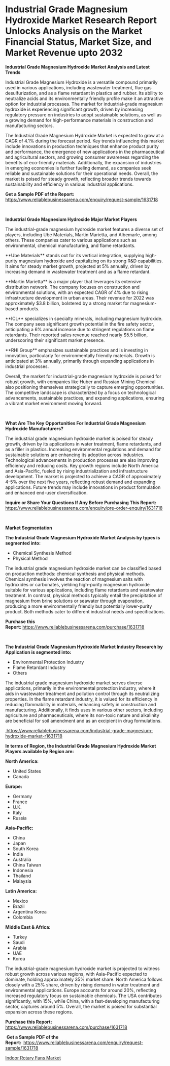 <p><h1>Industrial Grade Magnesium Hydroxide Market Research Report Unlocks Analysis on the Market Financial Status, Market Size, and Market Revenue upto 2032</h1></p><p><strong>Industrial Grade Magnesium Hydroxide Market Analysis and Latest Trends</strong></p>
<p><p>Industrial Grade Magnesium Hydroxide is a versatile compound primarily used in various applications, including wastewater treatment, flue gas desulfurization, and as a flame retardant in plastics and rubber. Its ability to neutralize acids and its environmentally friendly profile make it an attractive option for industrial processes. The market for industrial-grade magnesium hydroxide is experiencing significant growth, driven by increasing regulatory pressure on industries to adopt sustainable solutions, as well as a growing demand for high-performance materials in construction and manufacturing sectors.</p><p>The Industrial Grade Magnesium Hydroxide Market is expected to grow at a CAGR of 4.1% during the forecast period. Key trends influencing this market include innovations in production techniques that enhance product purity and performance, the emergence of new applications in the pharmaceutical and agricultural sectors, and growing consumer awareness regarding the benefits of eco-friendly materials. Additionally, the expansion of industries in emerging economies is further fueling demand, as companies seek reliable and sustainable solutions for their operational needs. Overall, the market is poised for steady growth, reflecting broader trends towards sustainability and efficiency in various industrial applications.</p></p>
<p><strong>Get a Sample PDF of the Report:&nbsp;</strong> <a href="https://www.reliablebusinessarena.com/enquiry/request-sample/1631718?utm_campaign=2868&utm_medium=2&utm_source=Github&utm_content=ia&utm_term=29032025&utm_id=industrial-grade-magnesium-hydroxide">https://www.reliablebusinessarena.com/enquiry/request-sample/1631718</a></p>
<p>&nbsp;</p>
<p><strong>Industrial Grade Magnesium Hydroxide Major Market Players</strong></p>
<p><p>The industrial-grade magnesium hydroxide market features a diverse set of players, including Ube Materials, Martin Marietta, and Albemarle, among others. These companies cater to various applications such as environmental, chemical manufacturing, and flame retardants.</p><p>**Ube Materials** stands out for its vertical integration, supplying high-purity magnesium hydroxide and capitalizing on its strong R&D capabilities. It aims for steady market growth, projected at 5% annually, driven by increasing demand in wastewater treatment and as a flame retardant.</p><p>**Martin Marietta** is a major player that leverages its extensive distribution network. The company focuses on construction and environmental solutions, with an expected CAGR of 4% due to rising infrastructure development in urban areas. Their revenue for 2022 was approximately $3.8 billion, bolstered by a strong market for magnesium-based products.</p><p>**ICL** specializes in specialty minerals, including magnesium hydroxide. The company sees significant growth potential in the fire safety sector, anticipating a 6% annual increase due to stringent regulations on flame retardants. Their reported sales revenue reached nearly $5.5 billion, underscoring their significant market presence.</p><p>**RHI Group** emphasizes sustainable practices and is investing in innovation, particularly for environmentally friendly materials. Growth is anticipated at 3% annually, primarily through expanding applications in industrial processes.</p><p>Overall, the market for industrial-grade magnesium hydroxide is poised for robust growth, with companies like Huber and Russian Mining Chemical also positioning themselves strategically to capture emerging opportunities. The competitive landscape is characterized by a focus on technological advancements, sustainable practices, and expanding applications, ensuring a vibrant market environment moving forward.</p></p>
<p>&nbsp;</p>
<p><strong>What Are The Key Opportunities For Industrial Grade Magnesium Hydroxide Manufacturers?</strong></p>
<p><p>The industrial grade magnesium hydroxide market is poised for steady growth, driven by its applications in water treatment, flame retardants, and as a filler in plastics. Increasing environmental regulations and demand for sustainable solutions are enhancing its adoption across industries. Technological advancements in production processes are also improving efficiency and reducing costs. Key growth regions include North America and Asia-Pacific, fueled by rising industrialization and infrastructure development. The market is projected to achieve a CAGR of approximately 4-5% over the next five years, reflecting robust demand and expanding applications. Future trends may include innovations in product formulation and enhanced end-user diversification.</p></p>
<p><strong>Inquire or Share Your Questions If Any Before Purchasing This Report:</strong> <a href="https://www.reliablebusinessarena.com/enquiry/pre-order-enquiry/1631718?utm_campaign=2868&utm_medium=2&utm_source=Github&utm_content=ia&utm_term=29032025&utm_id=industrial-grade-magnesium-hydroxide">https://www.reliablebusinessarena.com/enquiry/pre-order-enquiry/1631718</a></p>
<p>&nbsp;</p>
<p><strong>Market Segmentation</strong></p>
<p><strong>The Industrial Grade Magnesium Hydroxide Market Analysis by types is segmented into:</strong></p>
<p><ul><li>Chemical Synthesis Method</li><li>Physical Method</li></ul></p>
<p><p>The industrial grade magnesium hydroxide market can be classified based on production methods: chemical synthesis and physical methods. Chemical synthesis involves the reaction of magnesium salts with hydroxides or carbonates, yielding high-purity magnesium hydroxide suitable for various applications, including flame retardants and wastewater treatment. In contrast, physical methods typically entail the precipitation of magnesium from brine solutions or seawater through evaporation, producing a more environmentally friendly but potentially lower-purity product. Both methods cater to different industrial needs and specifications.</p></p>
<p><strong>Purchase this Report:&nbsp;</strong><a href="https://www.reliablebusinessarena.com/purchase/1631718?utm_campaign=2868&utm_medium=2&utm_source=Github&utm_content=ia&utm_term=29032025&utm_id=industrial-grade-magnesium-hydroxide">https://www.reliablebusinessarena.com/purchase/1631718</a></p>
<p>&nbsp;</p>
<p><strong>The Industrial Grade Magnesium Hydroxide Market Industry Research by Application is segmented into:</strong></p>
<p><ul><li>Environmental Protection Industry</li><li>Flame Retardant Industry</li><li>Others</li></ul></p>
<p><p>The industrial grade magnesium hydroxide market serves diverse applications, primarily in the environmental protection industry, where it aids in wastewater treatment and pollution control through its neutralizing properties. In the flame retardant industry, it is valued for its efficiency in reducing flammability in materials, enhancing safety in construction and manufacturing. Additionally, it finds uses in various other sectors, including agriculture and pharmaceuticals, where its non-toxic nature and alkalinity are beneficial for soil amendment and as an excipient in drug formulations.</p></p>
<p><a href="https://www.reliablebusinessarena.com/industrial-grade-magnesium-hydroxide-market-r1631718?utm_campaign=2868&utm_medium=2&utm_source=Github&utm_content=ia&utm_term=29032025&utm_id=industrial-grade-magnesium-hydroxide">&nbsp;https://www.reliablebusinessarena.com/industrial-grade-magnesium-hydroxide-market-r1631718</a></p>
<p><strong>In terms of Region, the Industrial Grade Magnesium Hydroxide Market Players available by Region are:</strong></p>
<p>
    <p> <strong> North America: </strong>
        <ul>
            <li>United States</li>
            <li>Canada</li>
        </ul>
        </p> 
    <p> <strong> Europe: </strong>
        <ul>
            <li>Germany</li>
            <li>France</li>
            <li>U.K.</li>
            <li>Italy</li>
            <li>Russia</li>
        </ul>
        </p> 
    <p> <strong> Asia-Pacific: </strong>
        <ul>
            <li>China</li>
            <li>Japan</li>
            <li>South Korea</li>
            <li>India</li>
            <li>Australia</li>
            <li>China Taiwan</li>
            <li>Indonesia</li>
            <li>Thailand</li>
            <li>Malaysia</li>
        </ul>
        </p> 
    <p> <strong> Latin America: </strong>
        <ul>
            <li>Mexico</li>
            <li>Brazil</li>
            <li>Argentina Korea</li>
            <li>Colombia</li>
        </ul>
        </p> 
    <p> <strong> Middle East & Africa: </strong>
        <ul>
            <li>Turkey</li>
            <li>Saudi</li>
            <li>Arabia</li>
            <li>UAE</li>
            <li>Korea</li>
        </ul>
    </p>
    </p>
<p><p>The industrial-grade magnesium hydroxide market is projected to witness robust growth across various regions, with Asia-Pacific expected to dominate, holding approximately 35% market share. North America follows closely with a 25% share, driven by rising demand in water treatment and environmental applications. Europe accounts for around 20%, reflecting increased regulatory focus on sustainable chemicals. The USA contributes significantly, with 15%, while China, with a fast-developing manufacturing sector, captures around 5%. Overall, the market is poised for substantial expansion across these regions.</p></p>
<p><strong>Purchase this Report: </strong><a href="https://www.reliablebusinessarena.com/purchase/1631718?utm_campaign=2868&utm_medium=2&utm_source=Github&utm_content=ia&utm_term=29032025&utm_id=industrial-grade-magnesium-hydroxide">https://www.reliablebusinessarena.com/purchase/1631718</a></p>
<p>&nbsp;<strong>Get a Sample PDF of the Report:&nbsp;&nbsp;</strong><a href="https://www.reliablebusinessarena.com/enquiry/request-sample/1631718?utm_campaign=2868&utm_medium=2&utm_source=Github&utm_content=ia&utm_term=29032025&utm_id=industrial-grade-magnesium-hydroxide">https://www.reliablebusinessarena.com/enquiry/request-sample/1631718</a></p>
<p><strong></strong></p>
<p><p><a href="https://github.com/hunanuzmez/Market-Research-Report-List-1/blob/main/indoor-rotary-fans-market.md?utm_campaign=2868&utm_medium=2&utm_source=Github&utm_content=ia&utm_term=29032025&utm_id=industrial-grade-magnesium-hydroxide">Indoor Rotary Fans Market</a></p></p>